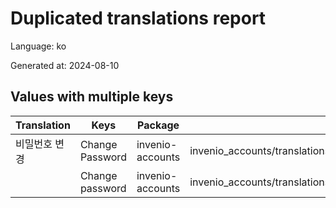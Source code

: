 # Duplicated translations report

Language: ko

Generated at: 2024-08-10


## Values with multiple keys


| Translation | Keys | Package | File |
|-------------|------| --- | --- |
| 비밀번호 변경| Change Password | invenio-accounts | invenio_accounts/translations/ko/LC_MESSAGES/messages.po |
|| Change password | invenio-accounts | invenio_accounts/translations/ko/LC_MESSAGES/messages.po |
